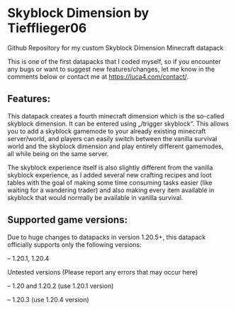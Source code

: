 # Skyblock Dimension by Tiefflieger06
Github Repository for my custom Skyblock Dimension Minecraft datapack


This is one of the first datapacks that I coded myself, so if you encounter any bugs or want to suggest new features/changes, let me know in the comments below or contact me at https://luca4.com/contact/.

## Features:
This datapack creates a fourth minecraft dimension which is the so-called skyblock dimension. It can be entered using „/trigger skyblock“. This allows you to add a skyblock gamemode to your already existing minecraft server/world, and players can easily switch between the vanilla survival world and the skyblock dimension and play entirely different gamemodes, all while being on the same server.

The skyblock experience itself is also slightly different from the vanilla skyblock experience, as I added several new crafting recipes and loot tables with the goal of making some time consuming tasks easier (like waiting for a wandering trader) and also making every item available in skyblock that would normally be available in vanilla survival.

## Supported game versions:
Due to huge changes to datapacks in version 1.20.5+, this datapack officially supports only the following versions:

– 1.20.1, 1.20.4

Untested versions (Please report any errors that may occur here)

– 1.20 and 1.20.2 (use 1.20.1 version)

– 1.20.3 (use 1.20.4 version)
